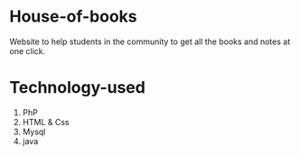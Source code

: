 # House-of-books
Website to help students in the community to get all the books and notes at one click.<br>

# Technology-used
1. PhP
2. HTML & Css
3. Mysql
4. java
